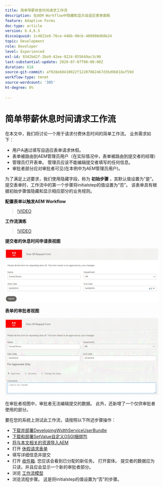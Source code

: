 ```yaml
---
title: 简单带薪休息时间请求工作流
description: 在AEM Workflow中隐藏和显示自适应表单面板
feature: Adaptive Forms
doc-type: article
version: 6.4,6.5
discoiquuid: 1c4822e6-76ce-446b-98cb-408900d68b24
topic: Development
role: Developer
level: Experienced
exl-id: 9342bd2f-2ba9-42ee-9224-055649ac3c90
last-substantial-update: 2020-07-07T00:00:00Z
duration: 618
source-git-commit: af928e60410022f12207082467d3bd9b818af59d
workflow-type: tm+mt
source-wordcount: '305'
ht-degree: 0%

---
```


# 简单带薪休息时间请求工作流

在本文中，我们将讨论一个用于请求付费休息时间的简单工作流。 业务需求如下：

* 用户A通过填写自适应表单请求休假。
* 表单被路由到AEM管理员用户（在实际情况中，表单被路由到提交者的经理）
* 管理员打开表单。 管理员应该不能编辑提交者填写的任何信息。
* 审批者部分应对审批者可见(在本例中为AEM管理员用户)。

为了满足上述要求，我们使用隐藏字段，称为 **初始步骤** ，其默认值设置为“是”。提交表单时，工作流中的第一个步骤将initialstep的值设置为“否”。 该表单具有根据初始步骤值隐藏和显示相应部分的业务规则。

**配置表单以触发AEM Workflow**

>[!VIDEO](https://video.tv.adobe.com/v/28406?quality=12&learn=on)

**工作流演练**

>[!VIDEO](https://video.tv.adobe.com/v/28407?quality=12&learn=on)

**提交者的休息时间申请表视图**

![初始步骤](assets/initialstep.gif)

**表单的审批者视图**

![审批视图](assets/approversview.gif)

在审批者视图中，审批者无法编辑提交的数据。 此外，还新增了一个仅供审批者使用的部分。

要在您的系统上测试此工作流，请按照以下所述步骤操作：
* [下载并部署DevelopingWidthServiceUserBundle](/help/forms/assets/common-osgi-bundles/DevelopingWithServiceUser.jar)
* [下载和部署SetValue自定义OSGI捆绑包](/help/forms/assets/common-osgi-bundles/SetValueApp.core-1.0-SNAPSHOT.jar)
* [将与本文相关的资源导入AEM](assets/helpxworkflow.zip)
* 打开 [休假请求表单](http://localhost:4502/content/dam/formsanddocuments/helpx/timeoffrequestform/jcr:content?wcmmode=disabled)
* 填写详细信息并提交
* 打开 [收件箱](http://localhost:4502/mnt/overlay/cq/inbox/content/inbox.html). 您应该会看到已分配的新任务。 打开窗体。 提交者的数据应为只读，并且应会显示一个新的审批者部分。
* 浏览 [工作流模型](http://localhost:4502/editor.html/conf/global/settings/workflow/models/helpxworkflow.html)
* 浏览流程步骤。 这是将initialstep的值设置为“否”的步骤。
